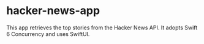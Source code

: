 # hacker-news-app
This app retrieves the top stories from the Hacker News API. It adopts Swift 6 Concurrency and uses SwiftUI. 
